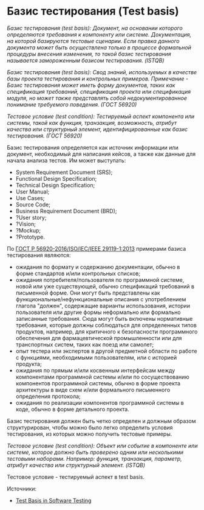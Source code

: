 # Базис тестирования (Test basis)

_Базис тестирования (test basis): Документ, на основании которого определяются требования к компоненту или системе. Документация, на которой базируются тестовые сценарии. Если правка данного документа может быть осуществлена только в процессе формальной процедуры внесения изменения, то такой базис тестирования называется замороженным базисом тестирования. (ISTQB)_

_Базис тестирования (test basis): Свод знаний, используемых в качестве базы проекта тестирования и контрольных примеров. Примечание - Базис тестирования может иметь форму документов, таких как спецификация требований, спецификация проекта или спецификация модуля, но может также представлять собой недокументированное понимание требуемого поведения. (ГОСТ 56920)_

_Тестовое условие (test condition): Тестируемый аспект компонента или системы, такой как функция, транзакция, возможность, атрибут качества или структурный элемент, идентифицированные как базис тестирования. (ГОСТ 56920)_

Базис тестирования определяется как источник информации или документ, необходимый для написания кейсов, а также как данные для начала анализа тестов. Им может выступать:

* System Requirement Document (SRS);
* Functional Design Specification;
* Technical Design Specification;
* User Manual;
* Use Cases;
* Source Code;
* Business Requirement Document (BRD);
* ?User story;
* ?Vision;
* ?Mockup;
* ?Prototype.

По [ГОСТ Р 56920-2016/ISO/IEC/IEEE 29119-1:2013](https://docs.cntd.ru/document/1200134996) примерами базиса тестирования являются:

* ожидания по формату и содержанию документации, обычно в форме стандартов и/или контрольных списков;
* ожидания потребителя/пользователя по программной системе, новой или уже существующей, обычно спецификаций требований в письменной форме. Они могут быть представлены как функциональные/нефункциональные описания с употреблением глагола "должен", содержащие варианты использования, истории пользователя или другие формы неформально или формально записанные требования. Сюда могут быть включены нормативные требования, которые должны соблюдаться для определенных типов продуктов, например, для критичного к безопасности программного обеспечения для фармацевтической промышленности или для транспортных систем, таких как поезд или самолет;
* опыт тестера или экспертов в другой предметной области по работе с функциями, необходимыми пользователям, или с историей продукта;
* ожидания по прямым и/или косвенным интерфейсам между компонентами программной системы и/или по сосуществованию компонентов программной системы, обычно в форме проекта архитектуры в виде схем и/или формального письменного определения протокола;
* ожидания по реализации компонентов программной системы в коде, обычно в форме детального проекта.

Базис тестирования должен быть четко определен и должным образом структурирован, чтобы можно было легко определить условия тестирования, из которых можно получить тестовые примеры.

_Тестовое условие (test condition): Объект или событие в компоненте или системе, которое должно быть проверено одним или несколькими тестовыми наборами. Например: функция, транзакция, параметр, атрибут качества или структурный элемент. (ISTQB)_

Тестовое условие - тестируемый аспект в test basis.

Источники:

* [Test Basis in Software Testing](https://www.professionalqa.com/test-basis)
